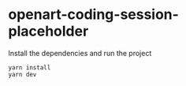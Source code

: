 # openart-coding-session-placeholder

Install the dependencies and run the project

```shell
yarn install
yarn dev
```
